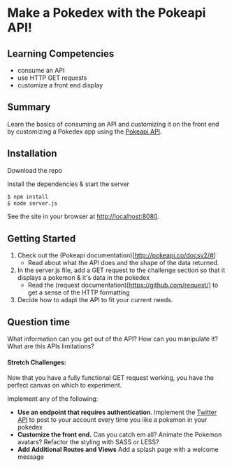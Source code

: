 
# Make a Pokedex with the Pokeapi API!

## Learning Competencies
- consume an API 
- use HTTP GET requests
- customize a front end display

## Summary

Learn the basics of consuming an API and customizing it on the front end by customizing a Pokedex app using the [Pokeapi API](https://pokeapi.co/). 

## Installation

Download the repo

Install the dependencies & start the server
```bash
$ npm install
$ node server.js
```

See the site in your browser at [http://localhost:8080](http://localhost:8080).

## Getting Started
1.  Check out the (Pokeapi documentation)[http://pokeapi.co/docsv2/#] 
    - Read about what the API does and the shape of the data returned.
2.  In the server.js file, add a GET request to the challenge section so that it displays a pokemon & it's data in the pokedex
    - Read the (request documentation)[https://github.com/request/] to get a sense of the HTTP formatting
3.  Decide how to adapt the API to fit your current needs.

## Question time
What information can you get out of the API? How can you manipulate it? What are this APIs limitations?

#### Stretch Challenges: 

Now that you have a fully functional GET request working, you have the perfect canvas on which to experiment. 

Implement any of the following:

  - **Use an endpoint that requires authentication**. Implement the 
      [Twitter API](https://dev.twitter.com/rest/public) to post to your account every time you like a pokemon in your pokedex
  - **Customize the front end.** Can you catch em all?  Animate the Pokemon avatars?  Refactor the styling with SASS or LESS?
  - **Add Additional Routes and Views** Add a splash page with a welcome message

